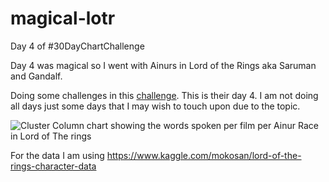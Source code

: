 # magical-lotr
Day 4 of #30DayChartChallenge 

Day 4 was magical so I went with Ainurs in Lord of the Rings aka Saruman and Gandalf. 

Doing some challenges in this [challenge](https://github.com/Z3tt/30DayChartChallenge_Collection2021). This is their day 4. I am not doing all days just some days that I may wish to touch upon due to the topic. 

![Cluster Column chart showing the words spoken per film per Ainur Race in Lord of The rings ](https://github.com/jezzaayt/magical-lotr/blob/main/clustercolumn%20Ainurs.png)


For the data I am using https://www.kaggle.com/mokosan/lord-of-the-rings-character-data  
